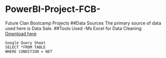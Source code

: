 # PowerBI-Project-FCB-
Future Clan Bootcamp Projects
##Data Sources
The primary source of data used here is Data Sale.
##Tools Used
-Ms Excel for Data Cleaning [Download here](https://microsft.com)

```
Google Query Sheet
SELECT *FROM TABLE
WHERE CONDITION = NET
```

